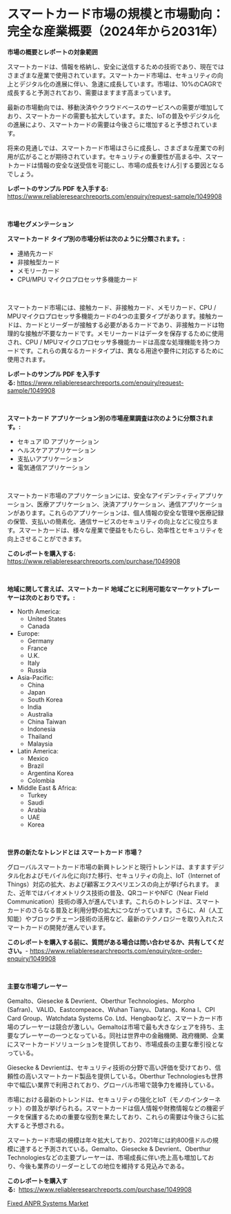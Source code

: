 <p><h1>スマートカード市場の規模と市場動向：完全な産業概要（2024年から2031年）</h1></p><p><strong>市場の概要とレポートの対象範囲</strong></p>
<p><p>スマートカードは、情報を格納し、安全に送信するための技術であり、現在ではさまざまな産業で使用されています。スマートカード市場は、セキュリティの向上とデジタル化の進展に伴い、急速に成長しています。市場は、10%のCAGRで成長すると予測されており、需要はますます高まっています。</p><p>最新の市場動向では、移動決済やクラウドベースのサービスへの需要が増加しており、スマートカードの需要も拡大しています。また、IoTの普及やデジタル化の進展により、スマートカードの需要は今後さらに増加すると予想されています。</p><p>将来の見通しでは、スマートカード市場はさらに成長し、さまざまな産業での利用が広がることが期待されています。セキュリティの重要性が高まる中、スマートカードは情報の安全な送受信を可能にし、市場の成長をけん引する要因となるでしょう。</p></p>
<p><strong>レポートのサンプル PDF を入手する:</strong> <a href="https://www.reliableresearchreports.com/enquiry/request-sample/1049908">https://www.reliableresearchreports.com/enquiry/request-sample/1049908</a></p>
<p>&nbsp;</p>
<p><strong>市場セグメンテーション</strong></p>
<p><strong>スマートカード タイプ別の市場分析は次のように分類されます。:</strong></p>
<p><ul><li>連絡先カード</li><li>非接触型カード</li><li>メモリーカード</li><li>CPU/MPU マイクロプロセッサ多機能カード</li></ul></p>
<p>&nbsp;</p>
<p><p>スマートカード市場には、接触カード、非接触カード、メモリカード、CPU / MPUマイクロプロセッサ多機能カードの4つの主要タイプがあります。接触カードは、カードとリーダーが接触する必要があるカードであり、非接触カードは物理的な接触が不要なカードです。メモリーカードはデータを保存するために使用され、CPU / MPUマイクロプロセッサ多機能カードは高度な処理機能を持つカードです。これらの異なるカードタイプは、異なる用途や要件に対応するために使用されます。</p></p>
<p><strong>レポートのサンプル PDF を入手する:</strong>&nbsp;<a href="https://www.reliableresearchreports.com/enquiry/request-sample/1049908">https://www.reliableresearchreports.com/enquiry/request-sample/1049908</a></p>
<p>&nbsp;</p>
<p><strong> スマートカード アプリケーション別の市場産業調査は次のように分類されます。:</strong></p>
<p><ul><li>セキュア ID アプリケーション</li><li>ヘルスケアアプリケーション</li><li>支払いアプリケーション</li><li>電気通信アプリケーション</li></ul></p>
<p>&nbsp;</p>
<p><p>スマートカード市場のアプリケーションには、安全なアイデンティティアプリケーション、医療アプリケーション、決済アプリケーション、通信アプリケーションがあります。これらのアプリケーションは、個人情報の安全な管理や医療記録の保管、支払いの簡素化、通信サービスのセキュリティの向上などに役立ちます。スマートカードは、様々な産業で便益をもたらし、効率性とセキュリティを向上させることができます。</p></p>
<p><strong>このレポートを購入する:</strong>&nbsp; <a href="https://www.reliableresearchreports.com/purchase/1049908">https://www.reliableresearchreports.com/purchase/1049908</a></p>
<p>&nbsp;</p>
<p><strong>地域に関して言えば、スマートカード 地域ごとに利用可能なマーケットプレーヤーは次のとおりです。:</strong></p>
<p><ul>
    <li>
        North America:
        <ul>
            <li>United States</li>
            <li>Canada</li>
        </ul>
    </li>
    <li>
        Europe:
        <ul>
            <li>Germany</li>
            <li>France</li>
            <li>U.K.</li>
            <li>Italy</li>
            <li>Russia</li>
        </ul>
    </li>
    <li>
        Asia-Pacific:
        <ul>
            <li>China</li>
            <li>Japan</li>
            <li>South Korea</li>
            <li>India</li>
            <li>Australia</li>
            <li>China Taiwan</li>
            <li>Indonesia</li>
            <li>Thailand</li>
            <li>Malaysia</li>
        </ul>
    </li>
    <li>
        Latin America:
        <ul>
            <li>Mexico</li>
            <li>Brazil</li>
            <li>Argentina Korea</li>
            <li>Colombia</li>
        </ul>
    </li>
    <li>
        Middle East & Africa:
        <ul>
            <li>Turkey</li>
            <li>Saudi</li>
            <li>Arabia</li>
            <li>UAE</li>
            <li>Korea</li>
        </ul>
    </li>
    </ul></p>
<p>&nbsp;</p>
<p><strong>世界の新たなトレンドとは スマートカード 市場？</strong></p>
<p><p>グローバルスマートカード市場の新興トレンドと現行トレンドは、ますますデジタル化およびモバイル化に向けた移行、セキュリティの向上、IoT（Internet of Things）対応の拡大、および顧客エクスペリエンスの向上が挙げられます。 また、近年ではバイオメトリクス技術の普及、QRコードやNFC（Near Field Communication）技術の導入が進んでいます。これらのトレンドは、スマートカードのさらなる普及と利用分野の拡大につながっています。さらに、AI（人工知能）やブロックチェーン技術の活用など、最新のテクノロジーを取り入れたスマートカードの開発が進んでいます。</p></p>
<p><strong>このレポートを購入する前に、質問がある場合は問い合わせるか、共有してください。</strong>- <a href="https://www.reliableresearchreports.com/enquiry/pre-order-enquiry/1049908">https://www.reliableresearchreports.com/enquiry/pre-order-enquiry/1049908</a></p>
<p>&nbsp;</p>
<p><strong>主要な市場プレーヤー</strong></p>
<p><p>Gemalto、Giesecke & Devrient、Oberthur Technologies、Morpho (Safran)、VALID、Eastcompeace、Wuhan Tianyu、Datang、Kona I、CPI Card Group、Watchdata Systems Co. Ltd、Hengbaoなど、スマートカード市場のプレーヤーは競合が激しい。Gemaltoは市場で最も大きなシェアを持ち、主要なプレーヤーの一つとなっている。同社は世界中の金融機関、政府機関、企業にスマートカードソリューションを提供しており、市場成長の主要な牽引役となっている。</p><p>Giesecke & Devrientは、セキュリティ技術の分野で高い評価を受けており、信頼性の高いスマートカード製品を提供している。Oberthur Technologiesも世界中で幅広い業界で利用されており、グローバル市場で競争力を維持している。</p><p>市場における最新のトレンドは、セキュリティの強化とIoT（モノのインターネット）の普及が挙げられる。スマートカードは個人情報や財務情報などの機密データを保護するための重要な役割を果たしており、これらの需要は今後さらに拡大すると予想される。</p><p>スマートカード市場の規模は年々拡大しており、2021年には約800億ドルの規模に達すると予測されている。Gemalto、Giesecke & Devrient、Oberthur Technologiesなどの主要プレーヤーは、市場成長に伴い売上高も増加しており、今後も業界のリーダーとしての地位を維持する見込みである。</p></p>
<p><strong>このレポートを購入する:</strong>&nbsp;&nbsp;<a href="https://www.reliableresearchreports.com/purchase/1049908">https://www.reliableresearchreports.com/purchase/1049908</a></p>
<p><p><a href="https://circular-yam-9b9.notion.site/Fixed-ANPR-Systems-Market-Size-and-Examines-its-Market-Scope-with-a-Primary-Focus-on-Growth-Opport-c182f069f2134c0a82896106106bef49">Fixed ANPR Systems Market</a></p></p>